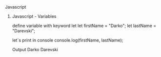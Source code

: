 Javascript
1. Javascript - Variables

    define variable with keyword let 
    let firstName = "Darko";
    let lastName = "Darevski";

    let`s print in console
    console.log(firstName, lastName);

    Output 
    Darko Darevski
 